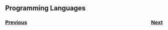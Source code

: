 ## Programming Languages

<h3><span style="float:left">
<a href="../Tools/intro">Previous</a></span>
<span style="float:right">
<a href="../Java/intro">Next</a></span></h3>
